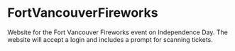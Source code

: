 FortVancouverFireworks
======================

Website for the Fort Vancouver Fireworks event on Independence Day. The website will accept a login and includes a prompt for scanning tickets.
